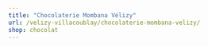 ```yaml
---
title: "Chocolaterie Mombana Vélizy"
url: /velizy-villacoublay/chocolaterie-mombana-velizy/
shop: chocolat
---
```

